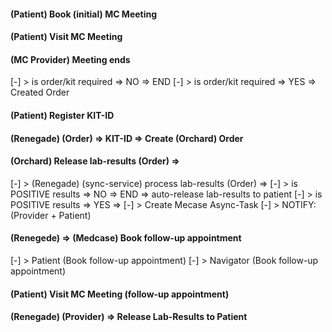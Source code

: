 
#### (Patient) Book (initial) MC Meeting

#### (Patient) Visit MC Meeting

#### (MC Provider) Meeting ends

  [-] > is order/kit required => NO => END
  [-] > is order/kit required => YES => Created Order

#### (Patient) Register KIT-ID

#### (Renegade) (Order) => KIT-ID => Create (Orchard) Order

#### (Orchard) Release lab-results (Order) => 

  [-] > (Renegade) (sync-service) process lab-results (Order) => 
    [-] > is POSITIVE results => NO => END => auto-release lab-results to patient
    [-] > is POSITIVE results => YES => 
      [-] > Create Mecase Async-Task
      [-] > NOTIFY: (Provider + Patient)


#### (Renegede) => (Medcase) Book follow-up appointment

  [-] > Patient (Book follow-up appointment)
  [-] > Navigator (Book follow-up appointment)

#### (Patient) Visit MC Meeting (follow-up appointment)

#### (Renegade) (Provider) => Release Lab-Results to Patient



